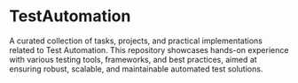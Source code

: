 # TestAutomation
A curated collection of tasks, projects, and practical implementations related to Test Automation. This repository showcases hands-on experience with various testing tools, frameworks, and best practices, aimed at ensuring robust, scalable, and maintainable automated test solutions.
